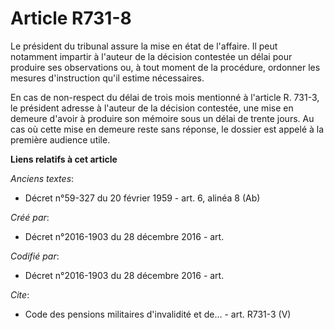 # Article R731-8

Le président du tribunal assure la mise en état de l'affaire. Il peut notamment impartir à l'auteur de la décision contestée
un délai pour produire ses observations ou, à tout moment de la procédure, ordonner les mesures d'instruction qu'il estime
nécessaires.

En cas de non-respect du délai de trois mois mentionné à l'article R. 731-3, le président adresse à l'auteur de la décision
contestée, une mise en demeure d'avoir à produire son mémoire sous un délai de trente jours. Au cas où cette mise en demeure
reste sans réponse, le dossier est appelé à la première audience utile.

**Liens relatifs à cet article**

_Anciens textes_:

  - Décret n°59-327 du 20 février 1959 - art. 6, alinéa 8 (Ab)

_Créé par_:

  - Décret n°2016-1903 du 28 décembre 2016 - art.

_Codifié par_:

  - Décret n°2016-1903 du 28 décembre 2016 - art.

_Cite_:

  - Code des pensions militaires d'invalidité et de... - art. R731-3 (V)

